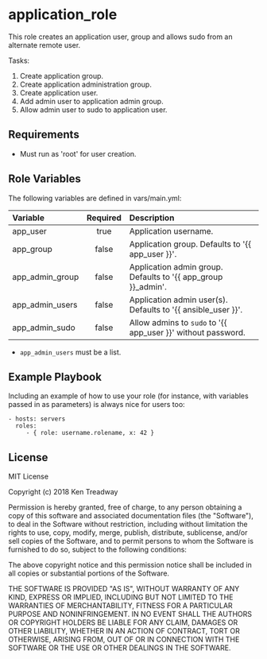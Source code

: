 application_role
================

This role creates an application user, group and allows sudo from an alternate remote user.

Tasks:
1. Create application group.
2. Create application administration group.
3. Create application user.
4. Add admin user to application admin group.
5. Allow admin user to sudo to application user.

Requirements
------------

* Must run as 'root' for user creation.

Role Variables
--------------

The following variables are defined in vars/main.yml:

| Variable        | Required | Description                                                    |
|:----------------|:--------:|:---------------------------------------------------------------|
| app_user        | true     | Application username.                                          |
| app_group       | false    | Application group.  Defaults to '{{ app_user }}'.              |
| app_admin_group | false    | Application admin group.  Defaults to '{{ app_group }}_admin'. |
| app_admin_users | false    | Application admin user(s).  Defaults to '{{ ansible_user }}'.  |
| app_admin_sudo  | false    | Allow admins to `sudo` to '{{ app_user }}' without password.   |

* `app_admin_users` must be a list.

Example Playbook
----------------

Including an example of how to use your role (for instance, with variables passed in as parameters) is always nice for users too:

    - hosts: servers
      roles:
         - { role: username.rolename, x: 42 }

License
-------

MIT License

Copyright (c) 2018 Ken Treadway

Permission is hereby granted, free of charge, to any person obtaining a copy
of this software and associated documentation files (the "Software"), to deal
in the Software without restriction, including without limitation the rights
to use, copy, modify, merge, publish, distribute, sublicense, and/or sell
copies of the Software, and to permit persons to whom the Software is
furnished to do so, subject to the following conditions:

The above copyright notice and this permission notice shall be included in all
copies or substantial portions of the Software.

THE SOFTWARE IS PROVIDED "AS IS", WITHOUT WARRANTY OF ANY KIND, EXPRESS OR
IMPLIED, INCLUDING BUT NOT LIMITED TO THE WARRANTIES OF MERCHANTABILITY,
FITNESS FOR A PARTICULAR PURPOSE AND NONINFRINGEMENT. IN NO EVENT SHALL THE
AUTHORS OR COPYRIGHT HOLDERS BE LIABLE FOR ANY CLAIM, DAMAGES OR OTHER
LIABILITY, WHETHER IN AN ACTION OF CONTRACT, TORT OR OTHERWISE, ARISING FROM,
OUT OF OR IN CONNECTION WITH THE SOFTWARE OR THE USE OR OTHER DEALINGS IN THE
SOFTWARE.
